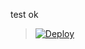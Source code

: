 
test ok



> [![Deploy](https://www.herokucdn.com/deploy/button.png)](https://dashboard.heroku.com/new?template=https://github.com/Art-Bodz/replant-MBC)


